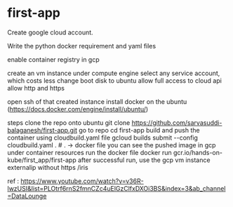 # first-app

Create google cloud account.

Write the python docker requirement and yaml files

enable container registry in gcp

create an vm instance under compute engine
    select any service account, which costs less
    change boot disk to ubuntu
    allow full access to cloud api
    allow http and https

open ssh of that created instance
    install docker on the ubuntu (https://docs.docker.com/engine/install/ubuntu/)

steps
    clone the repo onto ubuntu
        git clone https://github.com/sarvasuddi-balaganesh/first-app.git
    go to repo
        cd first-app
    build and push the container using cloudbuild.yaml file
        gcloud builds submit --config cloudbuild.yaml . # . -> docker file
    you can see the pushed image in gcp under container resources
    run the docker file
        docker run gcr.io/hands-on-kube/first_app/first-app
    after successful run, use the gcp vm instance externalip without https
        <external-ip>/iris  
    

ref : https://www.youtube.com/watch?v=v36R-lwzUSI&list=PLOtrf6rnS2fmnCZc4uElGzClfxDXOi3BS&index=3&ab_channel=DataLounge